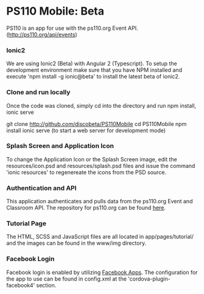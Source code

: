 
# PS110 Mobile: Beta

PS110 is an app for use with the ps110.org Event API. (http://ps110.org/api/events)

### Ionic2

We are using Ionic2 (Beta) with Angular 2 (Typescript). To setup the development environment make sure that you have NPM installed and execute 'npm install -g ionic@beta' to install the latest beta of ionic2.

### Clone and run locally

Once the code was cloned, simply cd into the directory and run npm install, ionic serve

git clone http://github.com/discobeta/PS110Mobile
cd PS110Mobile
npm install
ionic serve (to start a web server for development mode)

### Splash Screen and Application Icon

To change the Application Icon or the Splash Screen image, edit the resources/icon.psd and resources/splash.psd files and issue the command 'ionic resources' to regenereate the icons from the PSD source.

### Authentication and API

This application authenticates and pulls data from the ps110.org Event and Classroom API. The repository for ps110.org can be found <a href="https://github.com/discobeta/ps110">here</a>.

### Tutorial Page

The HTML, SCSS and JavaScript files are all located in app/pages/tutorial/ and the images can be found in the www/img directory.

### Facebook Login

Facebook login is enabled by utilizing <a href="https://developers.facebook.com">Facebook Apps</a>. The configuration for the app to use can be found in config.xml at the 'cordova-plugin-facebook4' section.


